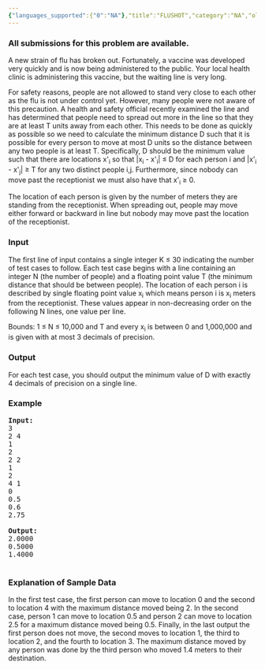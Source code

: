 ```yaml
---
{"languages_supported":{"0":"NA"},"title":"FLUSHOT","category":"NA","old_version":true,"problem_code":"FLUSHOT","tags":{"0":"NA"},"layout":"problem"}
---
```


<h3> All submissions for this problem are available. </h3><p>
A new strain of flu has broken out. Fortunately, a vaccine was developed very quickly and is now being administered to the public. Your local health clinic is administering this vaccine, but the waiting line is very long.

</p><p>
For safety reasons, people are not allowed to stand very close to each other as the flu is not under control yet. However, many people were not aware of this precaution. A health and safety official recently examined the line and has determined that people need to spread out more in the line so that they are at least T units away from each other. This needs to be done as quickly as possible so we need to calculate the minimum distance D such that it is possible for every person to move at most D units so the distance between any two people is at least T. Specifically, D should be the minimum value such that there are locations x'<sub>i</sub> so that |x<sub>i</sub> - x'<sub>i</sub>| ≤ D for each person i and |x'<sub>i</sub> - x'<sub>j</sub>| ≥ T for any two distinct people i,j. Furthermore, since nobody can move past the receptionist we must also have that x'<sub>i</sub> ≥ 0. 


</p><p>
The location of each person is given by the number of meters they are standing from the receptionist. When spreading out, people may move either forward or backward in line but nobody may move past the location of the receptionist.

<h3>Input</h3>
</p><p>
The first line of input contains a single integer K ≤ 30 indicating the number of test cases to follow. Each test case begins with a line containing an integer N (the number of people) and a floating point value T (the minimum distance that should be between people). The location of each person i is described by single floating point value x<sub>i</sub> which means person i is x<sub>i</sub> meters from the receptionist. These values appear in non-decreasing order on the following N lines, one value per line.

</p><p>
Bounds: 1 ≤ N ≤ 10,000 and T and every x<sub>i</sub> is between 0 and 1,000,000 and is given with at most 3 decimals of precision.

<h3>Output</h3>
</p><p>
For each test case, you should output the minimum value of D with exactly 4 decimals of precision on a single line.

<h3>Example</h3>

<pre>
<b>Input:</b>
3
2 4
1
2
2 2
1
2
4 1
0
0.5
0.6
2.75

<b>Output:</b>
2.0000
0.5000
1.4000

</pre>

<h3>Explanation of Sample Data</h3>
</p><p>

In the first test case, the first person can move to location 0 and the second to location 4 with the maximum distance moved being 2. In the second case, person 1 can move to location 0.5 and person 2 can move to location 2.5 for a maximum distance moved being 0.5. Finally, in the last output the first person does not move, the second moves to location 1, the third to location 2, and the fourth to location 3. The maximum distance moved by any person was done by the third person who moved 1.4 meters to their destination.</p>    